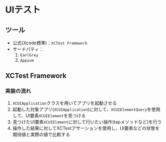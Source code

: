 # UIテスト

## ツール

- 公式(Xcode標準)：`XCTest Framework`
- サードパティ：
    1. `EarlGrey`
    2. `Appium`

## XCTest Framework

### 実装の流れ

1. `XCUIApplication`クラスを用いてアプリを起動させる
2. 起動した対象アプリ(`XCUIApplication`)に対して、`XCUIElementQuery`を使用して、UI要素`XCUIElement`を見つける
3. 見つけたUI要素`XCUIElement`に対して行いたい操作(tapメソッドなど)を行う
4. 操作した結果に対してXCTestアサーションを使用し、UI要素などの状態を期待値と実際の値で比較する

